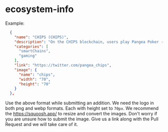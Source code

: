 # ecosystem-info

Example:

```json
  {
    "name": "CHIPS (CHIPS)",
    "description": "On the CHIPS blockchain, users play Pangea Poker - a decentralized, trustless poker game.",
    "categories": [
      "smartChains",
      "gaming"
    ],
    "link": "https://twitter.com/pangea_chips",
    "image": {
      "name": "chips",
      "width": "70",
      "height": "70"
    }
  },
```

Use the above format while submitting an addition. We need the logo in both png and webp formats. Each with height set to `70px`. We recommend the https://squoosh.app/ to resize and convert the images. Don't worry if you are unsure how to submit the image. Give us a link along with the Pull Request and we will take care of it.
